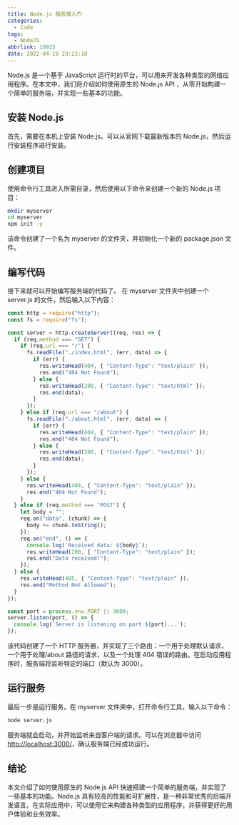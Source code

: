 ```yaml
---
title: Node.js 服务端入门
categories:
  - Code
tags:
  - NodeJS
abbrlink: 10915
date: 2022-04-19 23:23:18
---
```


Node.js 是一个基于 JavaScript 运行时的平台，可以用来开发各种类型的网络应用程序。在本文中，我们将介绍如何使用原生的 Node.js API ，从零开始构建一个简单的服务端，并实现一些基本的功能。

## 安装 Node.js

首先，需要在本机上安装 Node.js。可以从官网下载最新版本的 Node.js，然后运行安装程序进行安装。

## 创建项目

使用命令行工具进入所需目录，然后使用以下命令来创建一个新的 Node.js 项目：

```bash
mkdir myserver
cd myserver
npm init -y
```

该命令创建了一个名为 myserver 的文件夹，并初始化一个新的 package.json 文件。

## 编写代码

接下来就可以开始编写服务端的代码了。 在 myserver 文件夹中创建一个 server.js 的文件，然后输入以下内容：

```js
const http = require("http");
const fs = require("fs");

const server = http.createServer((req, res) => {
  if (req.method === "GET") {
    if (req.url === "/") {
      fs.readFile("./index.html", (err, data) => {
        if (err) {
          res.writeHead(404, { "Content-Type": "text/plain" });
          res.end("404 Not Found");
        } else {
          res.writeHead(200, { "Content-Type": "text/html" });
          res.end(data);
        }
      });
    } else if (req.url === "/about") {
      fs.readFile("./about.html", (err, data) => {
        if (err) {
          res.writeHead(404, { "Content-Type": "text/plain" });
          res.end("404 Not Found");
        } else {
          res.writeHead(200, { "Content-Type": "text/html" });
          res.end(data);
        }
      });
    } else {
      res.writeHead(404, { "Content-Type": "text/plain" });
      res.end("404 Not Found");
    }
  } else if (req.method === "POST") {
    let body = "";
    req.on("data", (chunk) => {
      body += chunk.toString();
    });
    req.on("end", () => {
      console.log(`Received data: ${body}`);
      res.writeHead(200, { "Content-Type": "text/plain" });
      res.end("Data received!");
    });
  } else {
    res.writeHead(405, { "Content-Type": "text/plain" });
    res.end("Method Not Allowed");
  }
});

const port = process.env.PORT || 3000;
server.listen(port, () => {
  console.log(`Server is listening on port ${port}...`);
});
```

该代码创建了一个 HTTP 服务器，并实现了三个路由：一个用于处理默认请求，一个用于处理/about 路径的请求，以及一个处理 404 错误的路由。在启动应用程序时，服务端将监听特定的端口（默认为 3000）。

## 运行服务

最后一步是运行服务。在 myserver 文件夹中，打开命令行工具，输入以下命令：

```bash
node server.js
```

服务端就会启动，并开始监听来自客户端的请求。可以在浏览器中访问 [http://localhost:3000/](http://localhost:3000/)，确认服务端已经成功运行。

## 结论

本文介绍了如何使用原生的 Node.js API 快速搭建一个简单的服务端，并实现了一些基本的功能。Node.js 具有较高的性能和可扩展性，是一种非常优秀的后端开发语言。在实际应用中，可以使用它来构建各种类型的应用程序，并获得更好的用户体验和业务效率。

